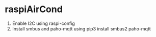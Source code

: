 # raspiAirCond

1. Enable I2C using raspi-config
2. Install smbus and paho-mqtt using pip3 install smbus2 paho-mqtt
